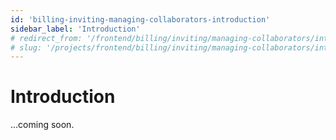```yaml
---
id: 'billing-inviting-managing-collaborators-introduction'
sidebar_label: 'Introduction'
# redirect_from: '/frontend/billing/inviting/managing-collaborators/introduction'
# slug: '/projects/frontend/billing/inviting/managing-collaborators/introduction'
---
```


# Introduction

...coming soon.
